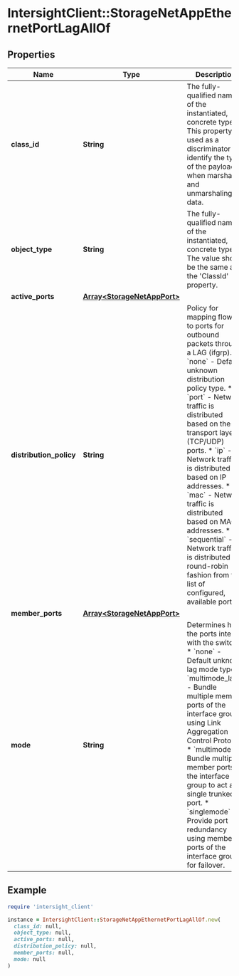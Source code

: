 # IntersightClient::StorageNetAppEthernetPortLagAllOf

## Properties

| Name | Type | Description | Notes |
| ---- | ---- | ----------- | ----- |
| **class_id** | **String** | The fully-qualified name of the instantiated, concrete type. This property is used as a discriminator to identify the type of the payload when marshaling and unmarshaling data. | [default to &#39;storage.NetAppEthernetPortLag&#39;] |
| **object_type** | **String** | The fully-qualified name of the instantiated, concrete type. The value should be the same as the &#39;ClassId&#39; property. | [default to &#39;storage.NetAppEthernetPortLag&#39;] |
| **active_ports** | [**Array&lt;StorageNetAppPort&gt;**](StorageNetAppPort.md) |  | [optional] |
| **distribution_policy** | **String** | Policy for mapping flows to ports for outbound packets through a LAG (ifgrp). * &#x60;none&#x60; - Default unknown distribution policy type. * &#x60;port&#x60; - Network traffic is distributed based on the transport layer (TCP/UDP) ports. * &#x60;ip&#x60; - Network traffic is distributed based on IP addresses. * &#x60;mac&#x60; - Network traffic is distributed based on MAC addresses. * &#x60;sequential&#x60; - Network traffic is distributed in round-robin fashion from the list of configured, available ports. | [optional][default to &#39;none&#39;] |
| **member_ports** | [**Array&lt;StorageNetAppPort&gt;**](StorageNetAppPort.md) |  | [optional] |
| **mode** | **String** | Determines how the ports interact with the switch. * &#x60;none&#x60; - Default unknown lag mode type. * &#x60;multimode_lacp&#x60; - Bundle multiple member ports of the interface group using Link Aggregation Control Protocol. * &#x60;multimode&#x60; - Bundle multiple member ports of the interface group to act as a single trunked port. * &#x60;singlemode&#x60; - Provide port redundancy using member ports of the interface group for failover. | [optional][default to &#39;none&#39;] |

## Example

```ruby
require 'intersight_client'

instance = IntersightClient::StorageNetAppEthernetPortLagAllOf.new(
  class_id: null,
  object_type: null,
  active_ports: null,
  distribution_policy: null,
  member_ports: null,
  mode: null
)
```

